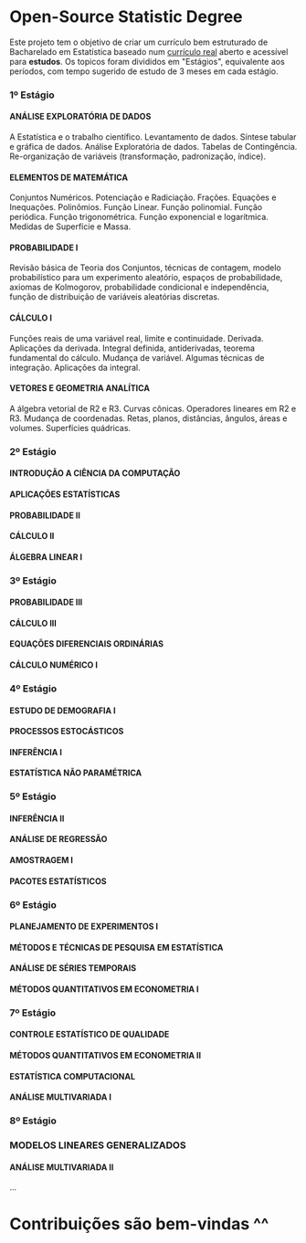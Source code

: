 # Open-Source Statistic Degree
Este projeto tem o objetivo de criar um currículo bem estruturado de Bacharelado em Estatística baseado num [currículo real](https://www.sigaa.ufs.br/sigaa/link/public/curso/curriculo/1037300) aberto e acessível para **estudos**. Os topicos foram divididos em "Estágios", equivalente aos períodos, com tempo sugerido de estudo de 3 meses em cada estágio.

### 1º Estágio
#### ANÁLISE EXPLORATÓRIA DE DADOS
A Estatística e o trabalho científico. Levantamento de dados. Síntese tabular e gráfica de dados. Análise Exploratória de dados. Tabelas de Contingência. Re-organização de variáveis (transformação, padronização, índice).

#### ELEMENTOS DE MATEMÁTICA
Conjuntos Numéricos. Potenciação e Radiciação. Frações. Equações e Inequações. Polinômios. Função Linear. Função polinomial. Função periódica. Função trigonométrica. Função exponencial e logarítmica. Medidas de Superfície e Massa.

#### PROBABILIDADE I
Revisão básica de Teoria dos Conjuntos, técnicas de contagem, modelo probabilístico para um experimento aleatório, espaços de probabilidade, axiomas de Kolmogorov, probabilidade condicional e independência, função de distribuição de variáveis aleatórias discretas.

#### CÁLCULO I
Funções reais de uma variável real, limite e continuidade. Derivada. Aplicações da derivada. Integral definida, antiderivadas, teorema fundamental do cálculo. Mudança de variável. Algumas técnicas de integração. Aplicações da integral.

#### VETORES E GEOMETRIA ANALÍTICA
A álgebra vetorial de R2 e R3. Curvas cônicas. Operadores lineares em R2 e R3. Mudança de coordenadas. Retas, planos, distâncias, ângulos, áreas e volumes. Superfícies quádricas.

### 2º Estágio
#### INTRODUÇÃO A CIÊNCIA DA COMPUTAÇÃO
#### APLICAÇÕES ESTATÍSTICAS
#### PROBABILIDADE II
#### CÁLCULO II
#### ÁLGEBRA LINEAR I

### 3º Estágio
#### PROBABILIDADE III
#### CÁLCULO III
#### EQUAÇÕES DIFERENCIAIS ORDINÁRIAS
#### CÁLCULO NUMÉRICO I

### 4º Estágio
#### ESTUDO DE DEMOGRAFIA I
#### PROCESSOS ESTOCÁSTICOS
#### INFERÊNCIA I
#### ESTATÍSTICA NÃO PARAMÉTRICA

### 5º Estágio
#### INFERÊNCIA II
#### ANÁLISE DE REGRESSÃO
#### AMOSTRAGEM I
#### PACOTES ESTATÍSTICOS

### 6º Estágio
#### PLANEJAMENTO DE EXPERIMENTOS I
#### MÉTODOS E TÉCNICAS DE PESQUISA EM ESTATÍSTICA
#### ANÁLISE DE SÉRIES TEMPORAIS
#### MÉTODOS QUANTITATIVOS EM ECONOMETRIA I

### 7º Estágio
#### CONTROLE ESTATÍSTICO DE QUALIDADE
#### MÉTODOS QUANTITATIVOS EM ECONOMETRIA II
#### ESTATÍSTICA COMPUTACIONAL
#### ANÁLISE MULTIVARIADA I

### 8º Estágio
### MODELOS LINEARES GENERALIZADOS
#### ANÁLISE MULTIVARIADA II

...

# Contribuições são bem-vindas ^^
